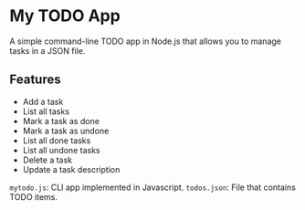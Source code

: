# My TODO App

A simple command-line TODO app in Node.js that allows you to manage tasks in a JSON file.


## Features

- Add a task
- List all tasks
- Mark a task as done
- Mark a task as undone
- List all done tasks
- List all undone tasks
- Delete a task
- Update a task description


`mytodo.js`: CLI app implemented in Javascript.
`todos.json`: File that contains TODO items.

